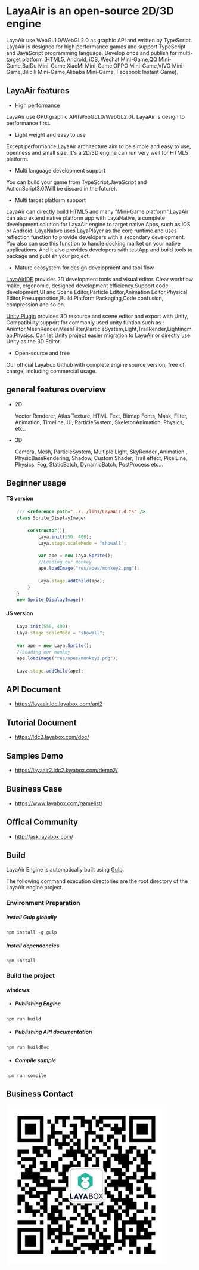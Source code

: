 # LayaAir is an open-source 2D/3D engine

LayaAir use WebGL1.0/WebGL2.0 as graphic API and written by TypeScript. LayaAir is designed for high performance games and support TypeScript and JavaScript programming language. Develop once and publish for multi-target platform (HTML5, Android, iOS, Wechat Mini-Game,QQ Mini-Game,BaiDu Mini-Game,XiaoMi Mini-Game,OPPO Mini-Game,VIVO Mini-Game,Bilibili Mini-Game,Alibaba Mini-Game, Facebook Instant Game).

## LayaAir features

- High performance

LayaAir use GPU graphic API(WebGL1.0/WebGL2.0). 
LayaAir is design to performance first.

- Light weight and easy to use

Except performance,LayaAir architecture aim to be simple and easy to use, openness and small size. It's a 2D/3D engine can run very well for HTML5 platform.

- Multi language development support

You can build your game from TypeScript,JavaScript and ActionScript3.0(Will be discard in the future).

- Multi target platform support

LayaAir can directly build HTML5 and many "Mini-Game platform",LayaAir can also extend native platform app with LayaNative, a complete development solution for LayaAir engine to target native Apps, such as iOS or Android. LayaNative uses LayaPlayer as the core runtime and uses reflection function to provide developers with a secondary development. You also can use this function to handle docking market on your native applications. And it also provides developers with testApp and build tools to package and publish your project.

- Mature ecosystem for design development and tool flow

[LayaAirIDE](https://ldc2.layabox.com/layadownload/?type=layaairide-LayaAir) provides 2D development tools and visual editor. Clear workflow make, ergonomic, designed development efficiency.Support code development,UI and Scene Editor,Particle Editor,Animation Editor,Physical Editor,Presupposition,Build Platform Packaging,Code confusion, compression and so on.

[Unity Plugin](https://ldc2.layabox.com/layadownload/?type=layaairide-LayaAir) provides 3D resource and scene editor and export with Unity, Compatibility support for commonly used unity funtion such as : Animtor,MeshRender,MeshFilter,ParticleSystem,Light,TrailRender,Lightingmap,Physics. Can let Unity project easier migration to LayaAir or directly use Unity as the 3D Editor.

- Open-source and free

Our official Layabox Github with complete engine source version, free of charge, including commercial usage.

## general features overview

- 2D

  Vector Renderer, Atlas Texture, HTML Text, Bitmap Fonts, Mask, Filter, Animation, Timeline, UI, ParticleSystem, SkeletonAnimation, Physics, etc..
  
- 3D

  Camera, Mesh, ParticleSystem, Multiple Light, SkyRender ,Animation , PhysicBaseRendering, Shadow, Custom Shader, Trail effect, PixelLine, Physics, Fog, StaticBatch, DynamicBatch, PostProcess etc...

## Beginner usage

#### TS version

```ts
    /// <reference path="../../libs/LayaAir.d.ts" />
    class Sprite_DisplayImage{

        constructor(){
            Laya.init(550, 400);
            Laya.stage.scaleMode = "showall";

            var ape = new Laya.Sprite();
            //Loading our monkey
            ape.loadImage("res/apes/monkey2.png");

            Laya.stage.addChild(ape);
        }
    }
    new Sprite_DisplayImage();
```

#### JS version

```js
    Laya.init(550, 400);
    Laya.stage.scaleMode = "showall";

    var ape = new Laya.Sprite();
    //Loading our monkey
    ape.loadImage("res/apes/monkey2.png");

    Laya.stage.addChild(ape);
```

## API Document

- https://layaair.ldc.layabox.com/api2

## Tutorial Document

- https://ldc2.layabox.com/doc/

## Samples Demo

- https://layaair2.ldc2.layabox.com/demo2/

## Business Case 

- https://www.layabox.com/gamelist/

## Offical Community

- http://ask.layabox.com/

## Build

LayaAir Engine is automatically built using [Gulp](https://gulpjs.com/).

The following command execution directories are the root directory of the LayaAir engine project.

### Environment Preparation

##### Install Gulp globally

```
npm install -g gulp
```

##### Install dependencies

```
npm install
```

### Build the project

#### windows:

- ##### Publishing Engine


```
npm run build
```

- ##### Publishing API documentation


```
npm run buildDoc
```

- ##### Compile sample

```
npm run compile
```

## Business Contact

![](wechatQRcode.jpg)
